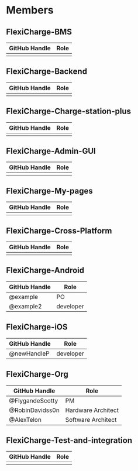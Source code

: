 # Members

## FlexiCharge-BMS
| GitHub Handle | Role |
|---------------|------|
|               |      |

## FlexiCharge-Backend
| GitHub Handle | Role |
|---------------|------|
|               |      |

## FlexiCharge-Charge-station-plus
| GitHub Handle | Role |
|---------------|------|
|               |      |

## FlexiCharge-Admin-GUI
| GitHub Handle | Role |
|---------------|------|
|               |      |

## FlexiCharge-My-pages
| GitHub Handle | Role |
|---------------|------|
|               |      |

## FlexiCharge-Cross-Platform
| GitHub Handle | Role |
|---------------|------|
|               |      |

## FlexiCharge-Android
| GitHub Handle | Role |
|---------------|------|
|  @example |   PO   |
|  @example2 |   developer   |

## FlexiCharge-iOS
| GitHub Handle | Role |
|---------------|------|
|  @newHandleP    |   developer   |

## FlexiCharge-Org
| GitHub Handle | Role |
|---------------|------|
| @FlygandeScotty    |   PM   |
| @RobinDavidss0n    |  Hardware Architect    |
| @AlexTelon    |  Software Architect    |

## FlexiCharge-Test-and-integration
| GitHub Handle | Role |
|---------------|------|
|               |      |
